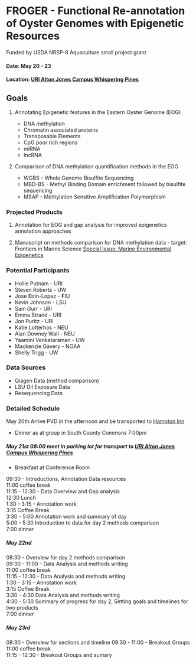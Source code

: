 # FROGER - Functional Re-annotation of Oyster Genomes with Epigenetic Resources
Funded by USDA NRSP-8 Aquaculture small project grant 

#### Date: May 20 - 23
#### Location: [URI Alton Jones Campus Whispering Pines](https://web.uri.edu/wpinescc/)

## Goals

1. Annotating Epigenetic features in the Eastern Oyster Genome (EOG)

	* DNA methylation
	* Chromatin associated proteins
	* Transposable Elements
	* CpG poor rich regions
	* miRNA
	* lncRNA
	
2. Comparison of DNA methylation quantification methods in the EOG
	* WGBS - Whole Genome Bisulfite Sequencing
	* MBD-BS - Methyl Binding Domain enrichment followed by bisulfite sequencing
	* MSAP - Methylation Sensitive Amplification Polymorphism 

### Projected Products 

1. Annotation for EOG and gap analysis for improved epigenetics annotation approaches

2. Manuscript on methods comparison for DNA methylation data - target: Frontiers in Marine Science [Special Issue: Marine Environmental Epigenetics](https://www.frontiersin.org/research-topics/9475/marine-environmental-epigenetics#overview)	
	
### Potential Participants

* Hollie Putnam - URI
* Steven Roberts - UW
* Jose Eirin-Lopez - FIU
* Kevin Johnson - LSU
* Sam Gurr - URI
* Emma Strand - URI
* Jon Puritz - URI
* Katie Lotterhos - NEU
* Alan Downey Wall - NEU
* Yaamini Venkataraman - UW
* Mackenzie Gavery - NOAA
* Shelly Trigg - UW

### Data Sources

* Qiagen Data (method comparison)
* LSU Oil Exposure Data
* Resequencing Data


### Detailed Schedule

May 20th Arrive PVD in the afternoon and be transported to [Hampton Inn](https://hamptoninn3.hilton.com/en/hotels/rhode-island/hampton-inn-south-kingstown-newport-area-NPTSKHX/index.html)

* Dinner as at group in South County Commons 7:00pm

##### May 21st 08:00 meet in parking lot for transport to [URI Alton Jones Campus Whispering Pines](https://web.uri.edu/wpinescc/)

* Breakfast at Conference Room

09:30 - Introductions, Annotation Data resources  
11:00 coffee break  
11:15 - 12:30 - Data Overview and Gap analysis  
12:30 Lunch  
1:30 - 3:15 - Annotation work  
3:15 Coffee Break  
3:30 - 5:00 Annotation work and summary of day  
5:00 - 5:30 Introduction to data for day 2 methods comparison  
7:00 dinner  

##### May 22nd 

08:30 - Overview for day 2 methods comparison  
09:30 - 11:00 - Data Analysis and methods writing  
11:00 coffee break  
11:15 - 12:30 - Data Analysis and methods writing  
1:30 - 3:15 - Annotation work  
3:15 Coffee Break  
3:30 - 4:30 Data Analysis and methods writing  
4:30 - 5:30 Summary of progress for day 2, Setting goals and timelines for two products  
7:00 dinner  

##### May 23rd 

08:30 - Overview for sections and timeline 
09:30 - 11:00 - Breakout Groups
11:00 coffee break  
11:15 - 12:30 - Breakout Groups and sumary 
 
